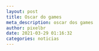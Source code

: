```yaml
---
layout: post
title: Oscar do games
meta_description: oscar dos games
author: pixelbr
date: 2021-03-29 01:16:32
categories: noticias
---
```

